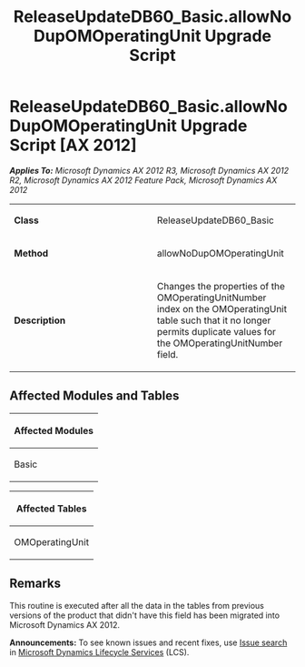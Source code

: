﻿---
title: ReleaseUpdateDB60_Basic.allowNoDupOMOperatingUnit Upgrade Script
TOCTitle: ReleaseUpdateDB60_Basic.allowNoDupOMOperatingUnit Upgrade Script
ms:assetid: cb37acd2-96ba-73ca-5934-ad3699cc6599
ms:mtpsurl: https://msdn.microsoft.com/en-us/library/JJ719660(v=AX.60)
ms:contentKeyID: 49711227
ms.date: 05/18/2015
mtps_version: v=AX.60
---

# ReleaseUpdateDB60\_Basic.allowNoDupOMOperatingUnit Upgrade Script [AX 2012]


_**Applies To:** Microsoft Dynamics AX 2012 R3, Microsoft Dynamics AX 2012 R2, Microsoft Dynamics AX 2012 Feature Pack, Microsoft Dynamics AX 2012_

<table>
<colgroup>
<col style="width: 50%" />
<col style="width: 50%" />
</colgroup>
<tbody>
<tr class="odd">
<td><p><strong>Class</strong></p></td>
<td><p>ReleaseUpdateDB60_Basic</p></td>
</tr>
<tr class="even">
<td><p><strong>Method</strong></p></td>
<td><p>allowNoDupOMOperatingUnit</p></td>
</tr>
<tr class="odd">
<td><p><strong>Description</strong></p></td>
<td><p>Changes the properties of the OMOperatingUnitNumber index on the OMOperatingUnit table such that it no longer permits duplicate values for the OMOperatingUnitNumber field.</p></td>
</tr>
</tbody>
</table>


## Affected Modules and Tables

<table>
<colgroup>
<col style="width: 100%" />
</colgroup>
<thead>
<tr class="header">
<th><p>Affected Modules</p></th>
</tr>
</thead>
<tbody>
<tr class="odd">
<td><p>Basic</p></td>
</tr>
</tbody>
</table>


<table>
<colgroup>
<col style="width: 100%" />
</colgroup>
<thead>
<tr class="header">
<th><p>Affected Tables</p></th>
</tr>
</thead>
<tbody>
<tr class="odd">
<td><p>OMOperatingUnit</p></td>
</tr>
</tbody>
</table>


## Remarks

This routine is executed after all the data in the tables from previous versions of the product that didn't have this field has been migrated into Microsoft Dynamics AX 2012.

  
**Announcements:** To see known issues and recent fixes, use [Issue search](http://go.microsoft.com/fwlink/?linkid=389258) in [Microsoft Dynamics Lifecycle Services](http://go.microsoft.com/fwlink/?linkid=306505) (LCS).

